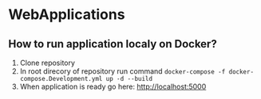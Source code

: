 ﻿# WebApplications

## How to run application localy on Docker?
1. Clone repository
2. In root direcory of repository run command `docker-compose -f docker-compose.Development.yml up -d --build`
3. When application is ready go here: [http://localhost:5000](http://localhost:5000)

